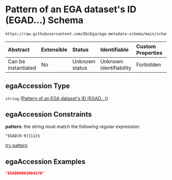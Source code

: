 # Pattern of an EGA dataset's ID (EGAD...) Schema

```txt
https://raw.githubusercontent.com/EbiEga/ega-metadata-schema/main/schemas/EGA.dataset.json#/properties/objectId/allOf/1/properties/egaAccession
```



| Abstract            | Extensible | Status         | Identifiable            | Custom Properties | Additional Properties | Access Restrictions | Defined In                                                                     |
| :------------------ | :--------- | :------------- | :---------------------- | :---------------- | :-------------------- | :------------------ | :----------------------------------------------------------------------------- |
| Can be instantiated | No         | Unknown status | Unknown identifiability | Forbidden         | Allowed               | none                | [EGA.dataset.json\*](../../../schemas/EGA.dataset.json "open original schema") |

## egaAccession Type

`string` ([Pattern of an EGA dataset's ID (EGAD...)](ega-12-definitions-pattern-of-an-ega-datasets-id-egad.md))

## egaAccession Constraints

**pattern**: the string must match the following regular expression:&#x20;

```regexp
^EGAD[0-9]{11}$
```

[try pattern](https://regexr.com/?expression=%5EEGAD%5B0-9%5D%7B11%7D%24 "try regular expression with regexr.com")

## egaAccession Examples

```json
"EGAD00001004170"
```
